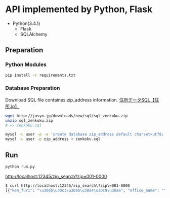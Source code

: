 # API implemented by Python, Flask

- Python(3.4.1)
  - Flask
  - SQLAlchemy

## Preparation

### Python Modules
```sh
pip install -r requirements.txt
```

### Database Preparation

Download SQL file containes zip\_address information.
[住所データSQL【住所.jp】](http://jusyo.jp/sql/new.php)

```sh
wget http://jusyo.jp/downloads/new/sql/sql_zenkoku.zip
unzip sql_zenkoku.zip
# => zenkoku.sql
```

```sh
mysql -u user -p -e 'create database zip_address default charset=utf8;'
mysql -u user -p zip_address < zenkoku.sql
```

## Run 

```sh
python run.py
```

[http://localhost:12345/zip_search?zip=001-0000](http://localhost:12345/zip_search?zip=001-0000)

``` sh
$ curl http://localhost:12345/zip_search\?zip\=001-0000
[{"ken_furi": "\u30db\u30c3\u30ab\u30a4\u30c9\u30a6", "office_name": "", "block_name": "", "id": 1000000, "city_name": "\u672d\u5e4c\u5e02\u5317\u533a", "office_furi": "", "office_flg": 0, "ken_id": 1, "town_furi": "\u3000", "town_id": 11020000, "office_address": "", "delete_flg": 0, "zip": "001-0000", "memo": "", "kyoto_street": "", "town_memo": "\uff08\u8a72\u5f53\u306a\u3057\uff09", "city_id": 1102, "town_name": "", "city_furi": "\u30b5\u30c3\u30dd\u30ed\u30b7\u30ad\u30bf\u30af", "block_furi": "", "ken_name": "\u5317\u6d77\u9053", "new_id": 0}] 
```
